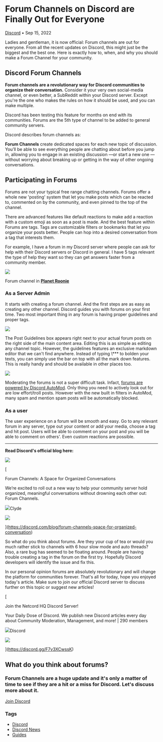 Forum Channels on Discord are Finally Out for Everyone
======================================================

[Discord](https://netcord.site/tag/discord/) • Sep 15, 2022

[](https://www.facebook.com/sharer/sharer.php?u=https://netcord.site/discord-forum-channels/)[](https://twitter.com/intent/tweet?text=Forum%20Channels%20on%20Discord%20are%20Finally%20Out%20for%20Everyone&url=https://netcord.site/discord-forum-channels/)

Ladies and gentleman, it is now official: Forum channels are out for everyone. From all the recent updates on Discord, this might just be the biggest and the best one. Here is exactly how to, when, and why you should make a Forum Channel for your community.

Discord Forum Channels
----------------------

**Forum channels are a revolutionary way for Discord communities to organize their conversation.** Consider it your very own social-media channel, or even better, a SubReddit within your Discord server. Except you're the one who makes the rules on how it should be used, and you can make multiple.

Discord has been testing this feature for months on end with its communities. Forums are the 5th type of channel to be added to general community servers.

Discord describes forum channels as:

****Forum Channels**** create dedicated spaces for each new topic of discussion. You’ll be able to see everything people are chatting about before you jump in, allowing you to engage in an existing discussion —or start a new one — without worrying about breaking up or getting in the way of other ongoing conversations.

Participating in Forums
-----------------------

Forums are not your typical free range chatting channels. Forums offer a whole new 'posting' system that let you make posts which can be reacted to, commented on by the community, and even pinned to the top of the channel.

There are advanced features like default reactions to make add a reaction with a custom emoji as soon as a post is made. And the best feature within Forums are tags. Tags are customizable filters or bookmarks that let you organize your posts better. People can hop into a desired conversation from a tag that interests them.

For example, I have a forum in my Discord server where people can ask for help with their Discord servers or Discord in general. I have 5 tags relevant the type of help they want so they can get answers faster from a community member.

![](https://netcord.site/content/images/2022/09/image-40.png)

Forum channel in [**Planet Roonie**](https://planet.roonie.in/)

### As a Server Admin

It starts with creating a forum channel. And the first steps are as easy as creating any other channel. Discord guides you with forums on your first time. Two most important thing in any forum is having proper guidelines and proper tags.

![](https://netcord.site/content/images/2022/09/image-41.png)

The Post Guidelines box appears right next to your actual forum posts on the right side of the main content area. Editing this is as simple as editing any channel topic. However, the guidelines features an exclusive markdown editor that we can't find anywhere. Instead of typing \\\*\*\* to bolden your texts, you can simply use the bar on top with all the mark down features. This is really handy and should be available in other places too.

![](https://netcord.site/content/images/2022/09/image-42.png)

Moderating the forums is not a super difficult task. Infact, [forums are powered by Discord AutoMod](https://netcord.site/auto-content-moderation-discord-feature/). Only thing you need to actively look out for are low effort/troll posts. However with the new built in filters in AutoMod, many spam and mention spam posts will be automatically blocked.

### As a user

The user experience on a forum will be smooth and easy. Go to any relevant forum in any server, type out your content or add your media, choose a tag and hit post. Users will be able to comment on your post and you will be able to comment on others'. Even custom reactions are possible.

* * *

**Read Discord's official blog here:**

![](https://netcord.site/content/images/2022/09/image-43.png)

[

Forum Channels: A Space for Organized Conversations

We’re excited to roll out a new way to help your community server hold organized, meaningful conversations without drowning each other out: Forum Channels.

![](https://assets-global.website-files.com/5f8dd67f8fdd6f51f0b50904/60ae916347747e71167e21cc_favicon.png)Clyde

![](https://assets-global.website-files.com/5f9072399b2640f14d6a2bf4/631bbb77ff041e9b9bcd8505_UZEzk_N4.jpeg)

](https://discord.com/blog/forum-channels-space-for-organized-conversation)

So what do you think about forums. Are they your cup of tea or would you much rather stick to channels with 6 hour slow mode and auto threads? Also, a rare bug has seemed to be floating around. People are having trouble creating a tag in the forum on the first try. Hopefully Discord developers will identify the issue and fix this.

In our personal opinion forums are absolutely revolutionary and will change the platform for communities forever. That's all for today, hope you enjoyed today's article. Make sure to join our official Discord server to discuss further on this topic or suggest new articles!

[

Join the Netcord HQ Discord Server!

Your Daily Dose of Discord. We publish new Discord articles every day about Community Moderation, Management, and more! | 290 members

![](https://discord.gg/assets/ec2c34cadd4b5f4594415127380a85e6.ico)Discord

![](https://cdn.discordapp.com/splashes/961291793075417108/55966441a25910c5bc404662d78bc9e6.jpg?size=512)

](https://discord.gg/F7v3XCwssK)

What do you think about forums?
-------------------------------

### Forum Channels are a huge update and it's only a matter of time to see if they are a hit or a miss for Discord. Let's discuss more about it. 

[Join Discord](https://discord.gg/F7v3XCwssK)

### Tags

*   [Discord](/tag/discord/ "Discord")
*   [Discord News](/tag/discord-news/ "Discord News")
*   [Guides](/tag/guides/ "Guides")
